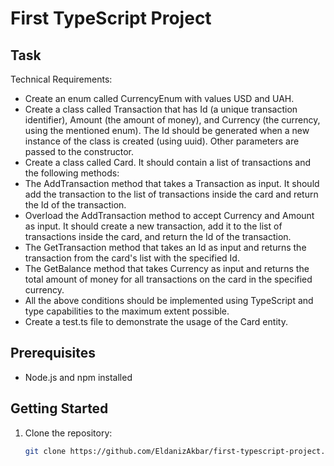 # First TypeScript Project

## Task

Technical Requirements:

 - Create an enum called CurrencyEnum with values USD and UAH.
 - Create a class called Transaction that has Id (a unique transaction identifier), Amount (the amount of money), and Currency (the currency, using the mentioned enum). The Id should be generated when a new instance of the class is created (using uuid). Other parameters are passed to the constructor.
 - Create a class called Card. It should contain a list of transactions and the following methods:
 - The AddTransaction method that takes a Transaction as input. It should add the transaction to the list of transactions inside the card and return the Id of the transaction.
 - Overload the AddTransaction method to accept Currency and Amount as input. It should create a new transaction, add it to the list of transactions inside the card, and return the Id of the transaction.
 - The GetTransaction method that takes an Id as input and returns the transaction from the card's list with the specified Id.
 - The GetBalance method that takes Currency as input and returns the total amount of money for all transactions on the card in the specified currency.
 - All the above conditions should be implemented using TypeScript and type capabilities to the maximum extent possible.
 - Create a test.ts file to demonstrate the usage of the Card entity.


## Prerequisites

- Node.js and npm installed

## Getting Started

1. Clone the repository:

   ```bash
   git clone https://github.com/EldanizAkbar/first-typescript-project.git
